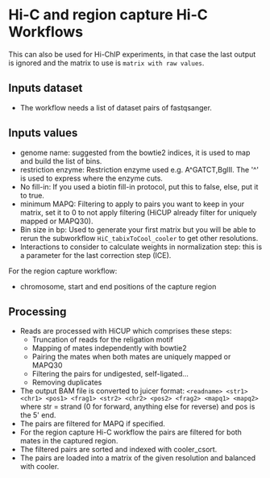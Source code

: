 # Hi-C and region capture Hi-C Workflows

This can also be used for Hi-ChIP experiments, in that case the last output is ignored and the matrix to use is `matrix with raw values`.

## Inputs dataset

- The workflow needs a list of dataset pairs of fastqsanger.

## Inputs values

- genome name: suggested from the bowtie2 indices, it is used to map and build the list of bins.
- restriction enzyme: Restriction enzyme used e.g. A^GATCT,BglII. The '^' is used to express where the enzyme cuts.
- No fill-in: If you used a biotin fill-in protocol, put this to false, else, put it to true.
- minimum MAPQ: Filtering to apply to pairs you want to keep in your matrix, set it to 0 to not apply filtering (HiCUP already filter for uniquely mapped or MAPQ30).
- Bin size in bp: Used to generate your first matrix but you will be able to rerun the subworkflow `HiC_tabixToCool_cooler` to get other resolutions.
- Interactions to consider to calculate weights in normalization step: this is a parameter for the last correction step (ICE).

For the region capture workflow:
- chromosome, start and end positions of the capture region

## Processing

- Reads are processed with HiCUP which comprises these steps:
    - Truncation of reads for the religation motif
    - Mapping of mates independently with bowtie2
    - Pairing the mates when both mates are uniquely mapped or MAPQ30
    - Filtering the pairs for undigested, self-ligated...
    - Removing duplicates
- The output BAM file is converted to juicer format: `<readname> <str1> <chr1> <pos1> <frag1> <str2> <chr2> <pos2> <frag2> <mapq1> <mapq2>` where str = strand (0 for forward, anything else for reverse) and pos is the 5' end.
- The pairs are filtered for MAPQ if specified.
- For the region capture Hi-C workflow the pairs are filtered for both mates in the captured region.
- The filtered pairs are sorted and indexed with cooler_csort.
- The pairs are loaded into a matrix of the given resolution and balanced with cooler.
